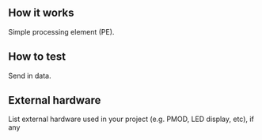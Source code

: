 <!---

This file is used to generate your project datasheet. Please fill in the information below and delete any unused
sections.

You can also include images in this folder and reference them in the markdown. Each image must be less than
512 kb in size, and the combined size of all images must be less than 1 MB.
-->

## How it works

Simple processing element (PE).

## How to test

Send in data.

## External hardware

List external hardware used in your project (e.g. PMOD, LED display, etc), if any
